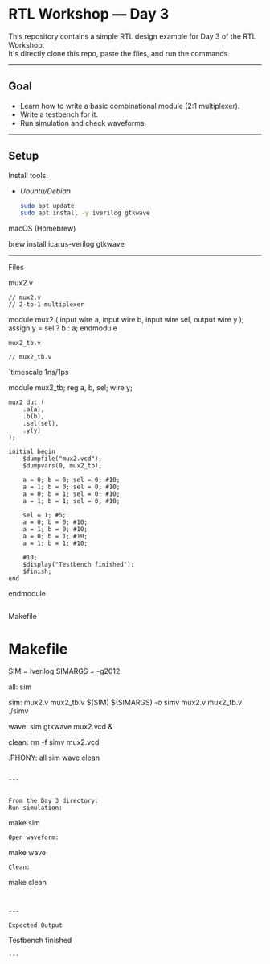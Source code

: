 # RTL Workshop — Day 3

This repository contains a simple RTL design example for Day 3 of the RTL Workshop.  
It's directly clone this repo, paste the files, and run the commands.

---


## Goal

- Learn how to write a basic combinational module (2:1 multiplexer).
- Write a testbench for it.
- Run simulation and check waveforms.

---

## Setup

Install tools:

- *Ubuntu/Debian*
  ```bash
  sudo apt update
  sudo apt install -y iverilog gtkwave

macOS (Homebrew)

brew install icarus-verilog gtkwave



---

Files

mux2.v
```
// mux2.v
// 2-to-1 multiplexer
```
module mux2 (
    input  wire a,
    input  wire b,
    input  wire sel,
    output wire y
);
    assign y = sel ? b : a;
endmodule
```
mux2_tb.v

// mux2_tb.v
```
`timescale 1ns/1ps

module mux2_tb;
    reg a, b, sel;
    wire y;

    mux2 dut (
        .a(a),
        .b(b),
        .sel(sel),
        .y(y)
    );

    initial begin
        $dumpfile("mux2.vcd");
        $dumpvars(0, mux2_tb);

        a = 0; b = 0; sel = 0; #10;
        a = 1; b = 0; sel = 0; #10;
        a = 0; b = 1; sel = 0; #10;
        a = 1; b = 1; sel = 0; #10;

        sel = 1; #5;
        a = 0; b = 0; #10;
        a = 1; b = 0; #10;
        a = 0; b = 1; #10;
        a = 1; b = 1; #10;

        #10;
        $display("Testbench finished");
        $finish;
    end
endmodule
```
```
Makefile

# Makefile
SIM = iverilog
SIMARGS = -g2012

all: sim

sim: mux2.v mux2_tb.v
	$(SIM) $(SIMARGS) -o simv mux2.v mux2_tb.v
	./simv

wave: sim
	gtkwave mux2.vcd &

clean:
	rm -f simv mux2.vcd

.PHONY: all sim wave clean
```

---


From the Day_3 directory:
Run simulation:
```
make sim
```
Open waveform:
```
make wave
```
Clean:
```
make clean
```


---

Expected Output
```
Testbench finished
```
---

